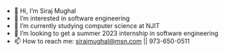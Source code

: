 - 👋 Hi, I’m Siraj Mughal
- 👀 I’m interested in software engineering
- 🌱 I’m currently studying computer science at NJIT
- 💞️ I’m looking to get a summer 2023 internship in software engineering
- 📫 How to reach me: sirajmughal@msn.com || 973-650-0511
